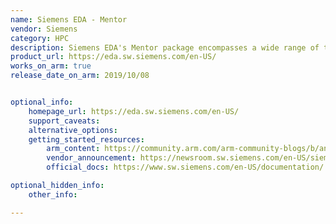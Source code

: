 ```yaml
---
name: Siemens EDA - Mentor
vendor: Siemens
category: HPC
description: Siemens EDA's Mentor package encompasses a wide range of tools and solutions within the EDA category, supporting various stages of electronic design and manufacturing.
product_url: https://eda.sw.siemens.com/en-US/
works_on_arm: true
release_date_on_arm: 2019/10/08


optional_info:
    homepage_url: https://eda.sw.siemens.com/en-US/
    support_caveats:
    alternative_options:
    getting_started_resources:
        arm_content: https://community.arm.com/arm-community-blogs/b/announcements/posts/join-siemens-live-at-arm-devsummit-october-19-21
        vendor_announcement: https://newsroom.sw.siemens.com/en-US/siemens-mentor-boosts-64-bit-arm-based-server-platform-arm-architecture-support-for-questa-simulation-tools/
        official_docs: https://www.sw.siemens.com/en-US/documentation/

optional_hidden_info:
    other_info:

---
```

